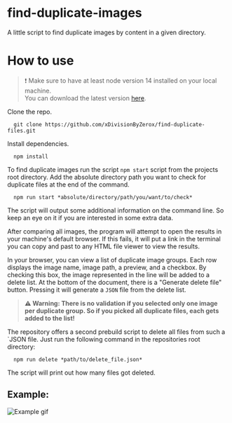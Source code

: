 # find-duplicate-images
A little script to find duplicate images by content in a given directory.

# How to use
> ❗ Make sure to have at least node version 14 installed on your local machine.  
You can download the latest version [here](https://nodejs.org).

Clone the repo.
```
  git clone https://github.com/xDivisionByZerox/find-duplicate-files.git
```

Install dependencies.
```
  npm install
```

To find duplicate images run the script `npm start` script from the projects root directory. Add the absolute directory path you want to check for duplicate files at the end of the command. 
```
  npm run start *absolute/directory/path/you/want/to/check*
```

The script will output some additional information on the command line. So keep an eye on it if you are interested in some extra data.

After comparing all images, the program will attempt to open the results in your machine's default browser. If this fails, it will put a link in the terminal you can copy and past to any HTML file viewer to view the results. 

In your browser, you can view a list of duplicate image groups. Each row displays the image name, image path, a preview, and a checkbox. By checking this box, the image represented in the line will be added to a delete list. At the bottom of the document, there is a "Generate delete file" button. Pressing it will generate a `JSON` file from the delete list.

> **⚠ Warning: There is no validation if you selected only one image per duplicate group. So if you picked all duplicate files, each gets added to the list!** 

The repository offers a second prebuild script to delete all files from such a `JSON file. Just run the following command in the repositories root directory:
```
  npm run delete *path/to/delete_file.json* 
```

The script will print out how many files got deleted.

## Example:
![Example gif](https://github.com/xDivisionByZerox/find-duplicate-images/blob/main/documentation/example.gif)
